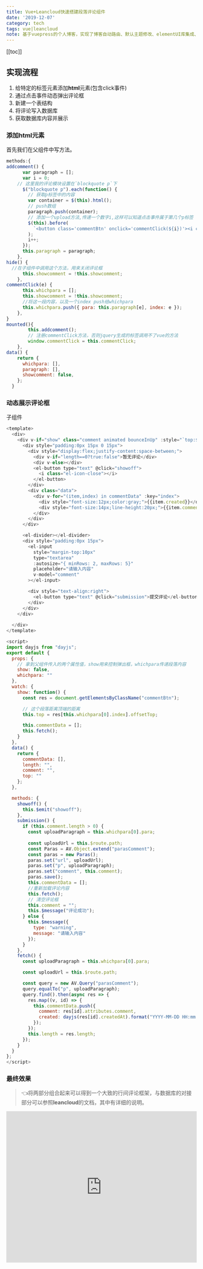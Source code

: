 ```yaml
---
title: Vue+Leancloud快速搭建段落评论组件
date: '2019-12-07'
category: tech
tags: vue|leancloud
note: 基于vuepress的个人博客，实现了博客自动路由、默认主题修改、elementUI库集成、mp3背景播放、标签墙、评论功能
---
```

[[toc]]
## 实现流程
1. 给特定的标签元素添加**html**元素(包含click事件)
2. 通过点击事件动态弹出评论框
3. 新建一个表结构
4. 将评论写入数据库
5. 获取数据库内容并展示
### 添加html元素
首先我们在父组件中写方法。
``` js
methods:{
addcomment() {
      var paragraph = [];
      var i = 0;
    // 这里我的评论模块设置在`blockquote p`下
      $("blockquote p").each(function() {
        // 获取p标签中的内容
        var container = $(this).html();
        // push数组
        paragraph.push(container);
        // 添加一个upload方法,传递一个数字i,这样可以知道点击事件属于第几个p标签
        $(this).before(
          `<button class='commentBtn' onclick='commentClick(${i})'><i class='fa fa-comment-o'></i></button>`
        );
        i++;
      });
      this.paragraph = paragraph;
    },
hide() {
  //在子组件中调用这个方法，用来关闭评论框
      this.showcomment = !this.showcomment;
    },
commentClick(e) {
      this.whichpara = [];
      this.showcomment = !this.showcomment;
      //将这一段内容，以及一个index push给whichpara
      this.whichpara.push({ para: this.paragraph[e], index: e });
    },
}
mounted(){
        this.addcomment();
        // 注册commentClick方法，否则jquery生成的标签调用不了vue的方法
        window.commentClick = this.commentClick;
    },
data() {
    return {
      whichpara: [],
      paragraph: [],
      showcomment: false,
    };
  }
```
### 动态展示评论框
子组件
``` js
<template>
  <div>
    <div v-if="show" class="comment animated bounceInUp" :style="`top:${top+5}px`">
      <div style="padding:0px 15px 0 15px">
        <div style="display:flex;justify-content:space-between;">
          <div v-if="length==0?true:false">暂无评论</div>
          <div v-else></div>
          <el-button type="text" @click="showoff">
            <i class="el-icon-close"></i>
          </el-button>
        </div>
        <div class="data">
          <div v-for="(item,index) in commentData" :key="index">
            <div style="font-size:12px;color:gray;">{{item.created}}</div>
            <div style="font-size:14px;line-height:20px;">{{item.comment}}</div>
          </div>
        </div>
      </div>

      <el-divider></el-divider>
      <div style="padding:0px 15px">
        <el-input
          style="margin-top:10px"
          type="textarea"
          :autosize="{ minRows: 2, maxRows: 5}"
          placeholder="请输入内容"
          v-model="comment"
        ></el-input>

        <div style="text-align:right">
          <el-button type="text" @click="submission">提交评论</el-button>
        </div>
      </div>
    </div>
 
  </div>
</template>

<script>
import dayjs from "dayjs";
export default {
  props: {
    // 拿到父组件传入的两个属性值，show用来控制弹出框，whichpara传递段落内容
    show: false,
    whichpara: ""
  },
  watch: {
    show: function() {
      const res = document.getElementsByClassName("commentBtn");

      // 这个段落距离顶端的距离
      this.top = res[this.whichpara[0].index].offsetTop;

      this.commentData = [];
      this.fetch();
    }
  },
  data() {
    return {
      commentData: [],
      length: "",
      comment: "",
      top: ""
    };
  },

  methods: {
    showoff() {
      this.$emit("showoff");
    },
    submission() {
      if (this.comment.length > 0) {
        const uploadParagraph = this.whichpara[0].para;
        
        const uploadUrl = this.$route.path;
        const Paras = AV.Object.extend("parasComment");
        const paras = new Paras();
        paras.set("url", uploadUrl);
        paras.set("p", uploadParagraph);
        paras.set("comment", this.comment);
        paras.save();
        this.commentData = [];
        //重新加载评论内容
        this.fetch();
        // 清空评论框
        this.comment = "";
        this.$message("评论成功");
      } else {
        this.$message({
          type: "warning",
          message: "请输入内容"
        });
      }
    },
    fetch() {
      const uploadParagraph = this.whichpara[0].para;

      const uploadUrl = this.$route.path;

      const query = new AV.Query("parasComment");
      query.equalTo("p", uploadParagraph);
      query.find().then(async res => {
        res.map((v, id) => {
          this.commentData.push({
            comment: res[id].attributes.comment,
            created: dayjs(res[id].createdAt).format("YYYY-MM-DD HH:mm:ss")
          });
        });
        this.length = res.length;
      });
    }
  }
};
</script>

```
### 最终效果

> 👈将两部分组合起来可以得到一个大致的行间评论框架，与数据库的对接部分可以参照**leancloud**的文档，其中有详细的说明。

<iframe height="400" style="width: 100%;" scrolling="no" title="vue-comment" src="https://codepen.io/ericheshenghao/embed/mdyPeBR?height=265&theme-id=dark&default-tab=html,result" frameborder="no" allowtransparency="true" allowfullscreen="true">
  See the Pen <a href='https://codepen.io/ericheshenghao/pen/mdyPeBR'>vue-comment</a> by 何先森
  (<a href='https://codepen.io/ericheshenghao'>@ericheshenghao</a>) on <a href='https://codepen.io'>CodePen</a>.
</iframe>



